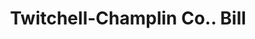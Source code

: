 ---
doi: 10.7916/D85T4XPH
date_other: '1800'
date_other_textual: 1800-1899
form: printed ephemera
genre:
- Invoices
name:
- Twitchell-Champlin Co.
object_in_context_url: https://biggert.cul.columbia.edu/items/view/ave_biggert_01769
subject_hierarchical_geographic:
- Portland, Maine, United States
subject_name:
- Twitchell-Champlin Co.
title: Twitchell-Champlin Co.. Bill
sort_title: Twitchell-Champlin Co.. Bill
call_number: ave_biggert_01769
coordinates:
- 43.666666666666664,-70.26666666666667
pid: ave_biggert_01769
identifiers: ave_biggert_01769
thumbnail: https://derivativo-3.library.columbia.edu/iiif/2/ldpd:490850/full/!256,256/0/native.jpg
permalink: /biggert/ave_biggert_01769/
layout: iiif-image-page
---